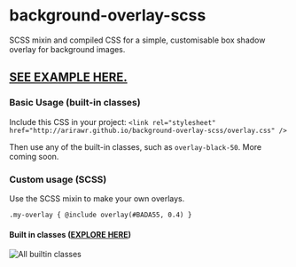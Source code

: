 # background-overlay-scss
SCSS mixin and compiled CSS for a simple, customisable box shadow overlay for background images.

## [SEE EXAMPLE HERE.](http://arirawr.github.io/background-overlay-scss)

### Basic Usage (built-in classes)

Include this CSS in your project:
`<link rel="stylesheet" href="http://arirawr.github.io/background-overlay-scss/overlay.css" />`

Then use any of the built-in classes, such as `overlay-black-50`. More coming soon.

### Custom usage (SCSS)

Use the SCSS mixin to make your own overlays.

`.my-overlay { @include overlay(#BADA55, 0.4) }`

#### Built in classes ([EXPLORE HERE](http://arirawr.github.io/background-overlay-scss/builtin))

![All builtin classes](http://github.io/arirawr/background-overlay-scss/builtin.jpg)
